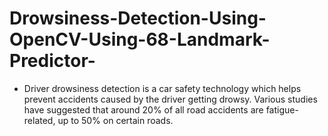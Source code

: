 # Drowsiness-Detection-Using-OpenCV-Using-68-Landmark-Predictor-
- Driver drowsiness detection is a car safety technology which helps prevent accidents caused by the driver getting drowsy. Various studies have suggested that around 20% of all road accidents are fatigue-related, up to 50% on certain roads.
